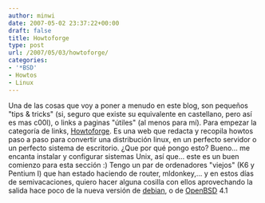 ```yaml
---
author: minwi
date: 2007-05-02 23:37:22+00:00
draft: false
title: Howtoforge
type: post
url: /2007/05/03/howtoforge/
categories:
- '*BSD'
- Howtos
- Linux
---
```


Una de las cosas que voy a poner a menudo en este blog, son pequeños "tips & tricks" (si, seguro que existe su equivalente en castellano, pero así es mas c00l), o links a paginas "útiles" (al menos para mí).
Para empezar la categoría de links, [Howtoforge](http://www.howtoforge.com/).
Es una web que redacta y recopila howtos paso a paso para convertir una distribución linux, en un perfecto servidor o un perfecto sistema de escritorio.
¿Que por qué pongo esto? Bueno... me encanta instalar y configurar sistemas Unix, así que... este es un buen comienzo para esta sección :)
Tengo un par de ordenadores "viejos" (K6 y Pentium I) que han estado haciendo de router, mldonkey,... y en estos días de semivacaciones, quiero hacer alguna cosilla con ellos aprovechando la salida hace poco de la nueva versión de [debian](http://www.debian.org), o de [OpenBSD](http://www.openbsd.org) 4.1


